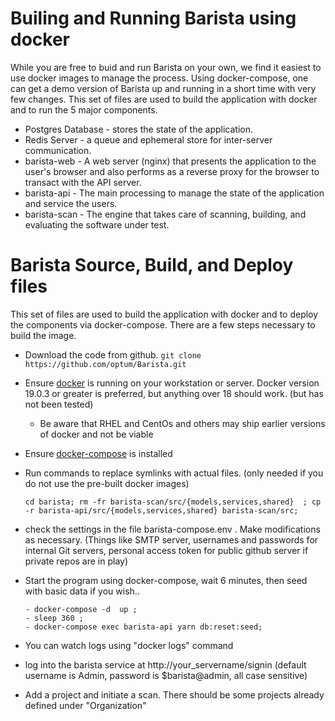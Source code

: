 # Builing and Running Barista using docker

While you are free to buid and run Barista on your own, we find it easiest to use docker images to manage the process.  Using docker-compose, one can get a demo version of Barista up and running in a short time with very few changes.
This set of files are used to build the application with docker and to run the 5 major components.
- Postgres Database - stores the state of the application.
- Redis Server - a queue and ephemeral store for inter-server communication.
- barista-web - A web server (nginx) that presents the application to the user's browser and also performs as a reverse proxy for the browser to transact with the API server.
- barista-api - The main processing to manage the state of the application and service the users.
- barista-scan - The engine that takes care of scanning, building, and evaluating the software under test.


# Barista Source, Build, and Deploy files

This set of files are used to build the application with docker and to deploy the components via docker-compose.  There are a few steps necessary to build the image.
- Download the code from github.
   `git clone https://github.com/optum/Barista.git`
- Ensure [docker](https://docs.docker.com/install/) is running on your workstation or server.  Docker version 19.0.3 or greater is preferred, but anything over 18 should work.  (but has not been tested)
  - Be aware that RHEL and CentOs and others may ship earlier versions of docker and not be viable
- Ensure [docker-compose](https://docs.docker.com/compose/install/) is installed
- Run commands to replace symlinks with actual files.  (only needed if you do not use the pre-built docker images)

    `cd barista;
    rm -fr barista-scan/src/{models,services,shared}  ;
    cp -r barista-api/src/{models,services,shared} barista-scan/src;`
- check the settings in the file barista-compose.env .  Make modifications as necessary.  (Things like SMTP server, usernames and passwords for internal Git servers, personal access token for public github server if private repos are in play)
- Start the program using docker-compose, wait 6 minutes, then seed with basic data if you wish..

      - docker-compose -d  up ;
      - sleep 360 ;
      - docker-compose exec barista-api yarn db:reset:seed;
- You can watch logs using "docker logs" command
- log into the barista service at http://your_servername/signin (default username is Admin, password is $barista@admin, all case sensitive)
- Add a project and initiate a scan.  There should be some projects already defined under "Organization"
